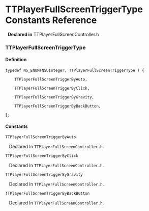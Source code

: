 # TTPlayerFullScreenTriggerType Constants Reference

&nbsp;&nbsp;**Declared in** TTPlayerFullScreenController.h  

### TTPlayerFullScreenTriggerType

#### Definition
    typedef NS_ENUM(NSUInteger, TTPlayerFullScreenTriggerType ) {   
        
        TTPlayerFullScreenTriggerByAuto,
        
        TTPlayerFullScreenTriggerByClick,
        
        TTPlayerFullScreenTriggerByGravity,
        
        TTPlayerFullScreenTriggerByBackButton,
        
    };

#### Constants

<a name="" title="TTPlayerFullScreenTriggerByAuto"></a><code>TTPlayerFullScreenTriggerByAuto</code>

&nbsp;&nbsp;&nbsp;Declared In `TTPlayerFullScreenController.h`.

<a name="" title="TTPlayerFullScreenTriggerByClick"></a><code>TTPlayerFullScreenTriggerByClick</code>

&nbsp;&nbsp;&nbsp;Declared In `TTPlayerFullScreenController.h`.

<a name="" title="TTPlayerFullScreenTriggerByGravity"></a><code>TTPlayerFullScreenTriggerByGravity</code>

&nbsp;&nbsp;&nbsp;Declared In `TTPlayerFullScreenController.h`.

<a name="" title="TTPlayerFullScreenTriggerByBackButton"></a><code>TTPlayerFullScreenTriggerByBackButton</code>

&nbsp;&nbsp;&nbsp;Declared In `TTPlayerFullScreenController.h`.

